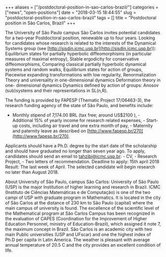 +++
aliases = ["/postdoctoral-position-in-sao-carlos-brazil/"]
categories = ["news", "open-positions"]
date = "2018-03-15 18:44:55"
slug = "postdoctoral-position-in-sao-carlos-brazil"
tags = []
title = "Postdoctoral position in São Carlos, Brazil"
+++



The University of São Paulo campus São Carlos invites potential
candidates for a two-year Postdoctoral position, renewable up to four
years. Looking for candidates whose research is related to the interests
of the Dynamical Systems group (see [http://sisdin.icmc.usp.br](http://sisdin.icmc.usp.br)):
Equilibrium states for partially hyperbolic diffeomorphisms (in
particular measures of maximal entropy), Stable ergodicity for
conservative diffeomorphisms, Comparing classical partially hyperbolic
dynamical systems and random walks, Equilibrium states for action of
groups, Piecewise expanding transformations with low regularity,
Renormalization Theory and universality in one-dimensional dynamics
Deformation theory in one- dimensional dynamics Dynamics defined by
action of groups: Anosov (sub)systems and their representations in
SL(n,R).

The funding is provided by FAPESP (Thematic Project 17/06463-3), the
research funding agency of the state of São Paulo, and benefits include:

- Monthly stipend of 7,174.00 BRL (tax free; around US$2100 ), -
Additional 15% of yearly income for research related expenses, -
Start-up costs, including air travel and one extra month of pay, -
Maternity and paternity leave as described on
[http://www.fapesp.br/270](http://www.fapesp.br/270).

Applicants should have a Ph.D. degree by the start date of the
scholarship and should have graduated no longer than seven year ago. To
apply, candidates should send an email to tahzibi@icmc.usp.br: - CV, -
Research Project, - Two letters of recommendation. Deadline to apply:
15th april 2018 Result: The last week of April. The selected candidate
will begin research no later than August 2018.

About University of São Paulo, campus São Carlos: University of São
Paulo (USP) is the major Institution of higher learning and research in
Brazil. ICMC (Instituto de Ciências Matemáticas e de Computação) is one
of the two campi of USP with graduate program in Mathematics. It is
located in the city of São Carlos at the distance of 230 km to São Paulo
(capital) where the main campus of university is found. The excellence
of the scientific level of the Mathematical program at São Carlos Campus
has been recognized in the evaluation of CAPES (Coordination for the
Improvement of Higher Education Personnel, ministry of
Education-Brazil), which assigned it note 7, the maximum concept in
Brazil. São Carlos is an academic city with two main Public universities
(USP and UFscar) and one the highest index of Ph.D per capita in Latin
America. The weather is pleasant with average annual temperature of 20.5
C and the city provides an excellent condition of life.

 


